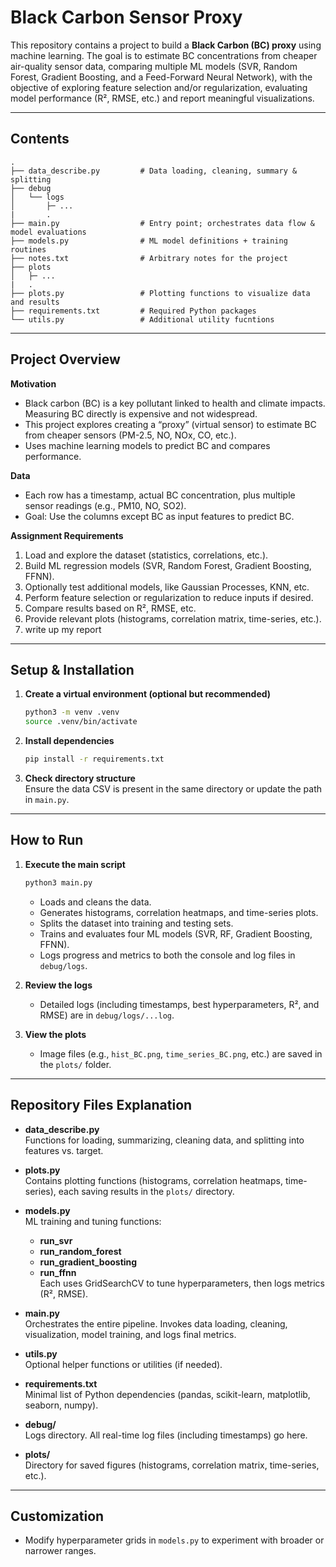# Black Carbon Sensor Proxy 

This repository contains a project to build a **Black Carbon (BC) proxy** using machine learning. The goal is to estimate BC concentrations from cheaper air-quality sensor data, comparing multiple ML models (SVR, Random Forest, Gradient Boosting, and a Feed-Forward Neural Network), with the objective of exploring feature selection and/or regularization, evaluating model performance (R², RMSE, etc.) and report meaningful visualizations.

---

## Contents

```
.
├── data_describe.py         # Data loading, cleaning, summary & splitting
├── debug
│   └── logs
│       ├─ ...
|       .
├── main.py                  # Entry point; orchestrates data flow & model evaluations
├── models.py                # ML model definitions + training routines
├── notes.txt                # Arbitrary notes for the project
├── plots
│   ├─ ...
|   .
├── plots.py                 # Plotting functions to visualize data and results
├── requirements.txt         # Required Python packages
└── utils.py                 # Additional utility fucntions
```

---

## Project Overview

**Motivation**  
- Black carbon (BC) is a key pollutant linked to health and climate impacts. Measuring BC directly is expensive and not widespread.  
- This project explores creating a “proxy” (virtual sensor) to estimate BC from cheaper sensors (PM-2.5, NO, NOx, CO, etc.).  
- Uses machine learning models to predict BC and compares performance.

**Data**  
- Each row has a timestamp, actual BC concentration, plus multiple sensor readings (e.g., PM10, NO, SO2).  
- Goal: Use the columns except BC as input features to predict BC.

**Assignment Requirements**  
1. Load and explore the dataset (statistics, correlations, etc.).  
2. Build ML regression models (SVR, Random Forest, Gradient Boosting, FFNN).  
3. Optionally test additional models, like Gaussian Processes, KNN, etc.  
4. Perform feature selection or regularization to reduce inputs if desired.  
5. Compare results based on R², RMSE, etc.  
6. Provide relevant plots (histograms, correlation matrix, time-series, etc.).  
7. write up my report

---

## Setup & Installation

1. **Create a virtual environment (optional but recommended)**  
   ```bash
   python3 -m venv .venv
   source .venv/bin/activate
   ```
2. **Install dependencies**  
   ```bash
   pip install -r requirements.txt
   ```
3. **Check directory structure**  
   Ensure the data CSV is present in the same directory or update the path in `main.py`.

---

## How to Run

1. **Execute the main script**  
   ```bash
   python3 main.py
   ```
   - Loads and cleans the data.  
   - Generates histograms, correlation heatmaps, and time-series plots.  
   - Splits the dataset into training and testing sets.  
   - Trains and evaluates four ML models (SVR, RF, Gradient Boosting, FFNN).  
   - Logs progress and metrics to both the console and log files in `debug/logs`.

2. **Review the logs**  
   - Detailed logs (including timestamps, best hyperparameters, R², and RMSE) are in `debug/logs/...log`.

3. **View the plots**  
   - Image files (e.g., `hist_BC.png`, `time_series_BC.png`, etc.) are saved in the `plots/` folder.

---

## Repository Files Explanation

- **data_describe.py**  
  Functions for loading, summarizing, cleaning data, and splitting into features vs. target.

- **plots.py**  
  Contains plotting functions (histograms, correlation heatmaps, time-series), each saving results in the `plots/` directory.

- **models.py**  
  ML training and tuning functions:
  - **run_svr**  
  - **run_random_forest**  
  - **run_gradient_boosting**  
  - **run_ffnn**  
  Each uses GridSearchCV to tune hyperparameters, then logs metrics (R², RMSE).

- **main.py**  
  Orchestrates the entire pipeline. Invokes data loading, cleaning, visualization, model training, and logs final metrics.

- **utils.py**  
  Optional helper functions or utilities (if needed).

- **requirements.txt**  
  Minimal list of Python dependencies (pandas, scikit-learn, matplotlib, seaborn, numpy).

- **debug/**  
  Logs directory. All real-time log files (including timestamps) go here.

- **plots/**  
  Directory for saved figures (histograms, correlation matrix, time-series, etc.).


---

## Customization

- Modify hyperparameter grids in `models.py` to experiment with broader or narrower ranges.  
